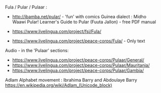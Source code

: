 
Fula / Pular / Pulaar :


 + http://ibamba.net/pular/ -   'fun' with comics Guinea dialect : Midho Waawi Pular! Learner's Guide to Pular (Fuuta Jallon) - free PDF manual 

 + https://www.livelingua.com/project/fsi/Fula/

 + https://www.livelingua.com/project/peace-corps/Fula/ - Only text

Audio - in the 'Pulaar' sections:

 + https://www.livelingua.com/project/peace-corps/Pulaar/General/
 + https://www.livelingua.com/project/peace-corps/Pulaar/Mauritania/
 + https://www.livelingua.com/project/peace-corps/Pulaar/Gambia/


Adlam Alphabet movement : 
 Ibrahima Barry and Abdoulaye Barry
https://en.wikipedia.org/wiki/Adlam_(Unicode_block)




